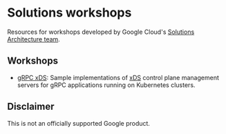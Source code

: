 # Solutions workshops

Resources for workshops developed by Google Cloud's
[Solutions Architecture team](https://www.gcppodcast.com/post/episode-116-solution-architects-with-miles-ward-and-grace-mollison/).

## Workshops

- [gRPC xDS](grpc-xds-workshop): Sample implementations of
  [xDS](https://www.envoyproxy.io/docs/envoy/latest/intro/arch_overview/operations/dynamic_configuration)
  control plane management servers for gRPC applications running on Kubernetes
  clusters.

## Disclaimer

This is not an officially supported Google product.
